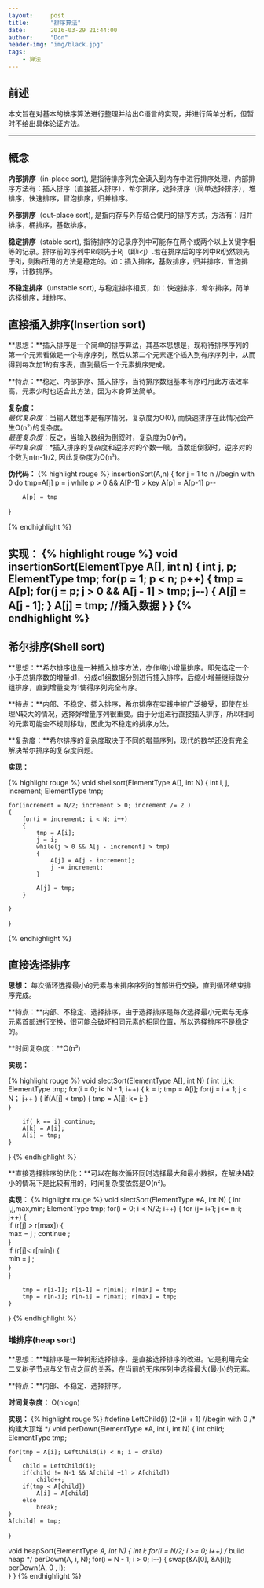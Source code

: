```yaml
---
layout:     post
title:      "排序算法"
date:       2016-03-29 21:44:00
author:     "Don"
header-img: "img/black.jpg"
tags:
    - 算法 
---
```


## 前述

本文旨在对基本的排序算法进行整理并给出C语言的实现，并进行简单分析，但暂时不给出具体论证方法。

---

## 概念 

**内部排序**（in-place sort), 是指待排序列完全读入到内存中进行排序处理，内部排序方法有：插入排序（直接插入排序），希尔排序，选择排序（简单选择排序），堆排序，快速排序，冒泡排序，归并排序。

**外部排序**（out-place sort), 是指内存与外存结合使用的排序方式，方法有：归并排序，桶排序，基数排序。

**稳定排序**（stable sort), 指待排序的记录序列中可能存在两个或两个以上关键字相等的记录。排序前的序列中Ri领先于Rj（即i<j）.若在排序后的序列中Ri仍然领先于Rj，则称所用的方法是稳定的。如：插入排序，基数排序，归并排序，冒泡排序，计数排序。

**不稳定排序**（unstable sort), 与稳定排序相反，如：快速排序，希尔排序，简单选择排序，堆排序。 

## 直接插入排序(Insertion sort)

**思想：**插入排序是一个简单的排序算法，其基本思想是，现将待排序序列的第一个元素看做是一个有序序列，然后从第二个元素逐个插入到有序序列中，从而得到每次加1的有序表，直到最后一个元素排序完成。

**特点：**稳定、内部排序、插入排序，当待排序数组基本有序时用此方法效率高，元素少时也适合此方法，因为本身算法简单。

**复杂度：**  
*最优复杂度*：当输入数组本是有序情况，复杂度为O(0), 而快速排序在此情况会产生O(n²)的复杂度。  
*最差复杂度*：反之，当输入数组为倒叙时，复杂度为O(n²)。  
*平均复杂度*：*插入排序的复杂度和逆序对的个数一眼，当数组倒叙时，逆序对的个数为n(n-1)/2, 因此复杂度为O(n²)。

**伪代码：**
{% highlight rouge %}
insertionSort(A,n)
{
	for j = 1 to n 			//begin with 0
		do tmp=A[j]
		p = j
		while p > 0 && A[P-1] > key
			A[p] = A[p-1]
			p--

		A[p] = tmp 
}

{% endhighlight %}

**实现：**
{% highlight rouge %}
void
insertionSort(ElementTpye A[], int n)
{
	int j, p;
	ElementType tmp;
	for(p = 1; p < n; p++)
	{
		tmp = A[p];
		for(j = p; j > 0 && A[j - 1] > tmp; j--)
		{
			A[j] = A[j - 1];
		}
		A[j] = tmp;				//插入数据
	}
}
{% endhighlight %}
---

## 希尔排序(Shell sort)

**思想：**希尔排序也是一种插入排序方法，亦作缩小增量排序。即先选定一个小于总排序数的增量d1，分成d1组数据分别进行插入排序，后缩小增量继续做分组排序，直到增量变为1使得序列完全有序。

**特点：**内部、不稳定、插入排序，希尔排序在实践中被广泛接受，即使在处理N较大的情况，选择好增量序列很重要。由于分组进行直接插入排序，所以相同的元素可能会不规则移动，因此为不稳定的排序方法。

**复杂度：**希尔排序的复杂度取决于不同的增量序列，现代的数学还没有完全解决希尔排序的复杂度问题。

**实现：**

{% highlight rouge %}
void 
shellsort(ElementType A[], int N)
{
	int i, j, increment;
	ElementType tmp;
	
	for(increment = N/2; increment > 0; increment /= 2 )
	{
		for(i = increment; i < N; i++)
		{
			tmp = A[i];
			j = i;
			while(j > 0 && A[j - increment] > tmp)
			{
				A[j] = A[j - increment];
				j -= increment;
			}
			
			A[j] = tmp;
		}

	}
}

{% endhighlight %}

## 直接选择排序

**思想：** 每次循环选择最小的元素与未排序序列的首部进行交换，直到循环结束排序完成。

**特点：**内部、不稳定、选择排序，由于选择排序是每次选择最小元素与无序元素首部进行交换，很可能会破坏相同元素的相同位置，所以选择排序不是稳定的。

**时间复杂度：**O(n²)

**实现：**

{% highlight rouge %}
void 
slectSort(ElementType A[], int N)
{
	int i,j,k;
	ElementType tmp;
	for(i = 0; i< N - 1; i++)
	{
		k = i;
		tmp = A[i];
		for(j = i + 1; j < N； j++ )
		{
			if(A[j] < tmp)
			{
				tmp = A[j];
				k= j;
			}		
		}
		
		if( k == i) continue;
		A[k] = A[i];
		A[i] = tmp; 
	}

}
{% endhighlight %}

**直接选择排序的优化：**可以在每次循环同时选择最大和最小数据，在解决N较小的情况下是比较有用的，时间复杂度依然是O(n²)。

**实现：**
{% highlight rouge %}
void
slectSort(ElementType *A, int N)
{
	int i,j,max,min;
	ElementType tmp;
	for(i = 0; i < N/2; i++)
	{
		for (j= i+1; j<= n-i; j++) 
		{  
            if (r[j] > r[max])
 			{   
                max = j ; continue ;   
            }    
            if (r[j]< r[min]) 
			{   
                min = j ;   
            }     
      	}  
   
      	tmp = r[i-1]; r[i-1] = r[min]; r[min] = tmp;  
      	tmp = r[n-i]; r[n-i] = r[max]; r[max] = tmp; 
	}

}
{% endhighlight %}

### 堆排序(heap sort)

**思想：**堆排序是一种树形选择排序，是直接选择排序的改进。它是利用完全二叉树子节点与父节点之间的关系，在当前的无序序列中选择最大(最小)的元素。

**特点：**内部、不稳定、选择排序。

**时间复杂度：** O(nlogn)

**实现：**
{% highlight rouge %}
#define LeftChild(i)	(2*(i) + 1)		//begin with 0
/* 构建大顶堆 */
void perDown(ElementType *A, int i, int N)
{
	int child;
	ElementType tmp;
	
	for(tmp = A[i]; LeftChild(i) < n; i = child)
	{
		child = LeftChild(i);
		if(child != N-1 && A[child +1] > A[child])
			child++;
		if(tmp < A[child])
			A[i] = A[child]
		else
			break;
	}
	A[child] = tmp;
}

void 
heapSort(ElementType *A, int N)
{
	int i;
	for(i = N/2; i >= 0; i++)		/* build heap */
		perDown(A, i, N);
	for(i = N - 1; i > 0; i--)
	{
		swap(&A[0], &A[i]);
		perDown(A, 0 , i);	
	}
}
{% endhighlight %}


